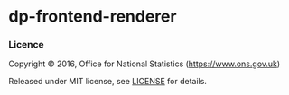 dp-frontend-renderer
====================


### Licence

Copyright ©‎ 2016, Office for National Statistics (https://www.ons.gov.uk)

Released under MIT license, see [LICENSE](LICENSE.md) for details.
